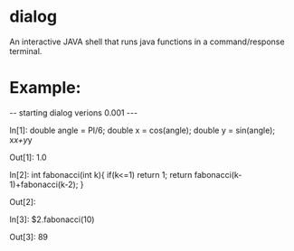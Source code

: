 # dialog
An interactive JAVA shell that runs java functions in a command/response terminal. 


# Example:
-- starting dialog verions 0.001 ---

 In[1]:	double angle = PI/6;
       	double x = cos(angle);
       	double y = sin(angle);
       	x*x+y*y
       	
Out[1]:	1.0

 In[2]:	int fabonacci(int k){
       		if(k<=1) return 1;
       		return fabonacci(k-1)+fabonacci(k-2);
       	}
       	
Out[2]:	

 In[3]:	$2.fabonacci(10)
       	
Out[3]:	89
